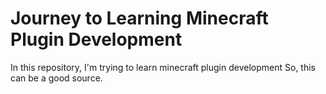 # Journey to Learning Minecraft Plugin Development
In this repository, I'm trying to learn minecraft plugin development
So, this can be a good source.